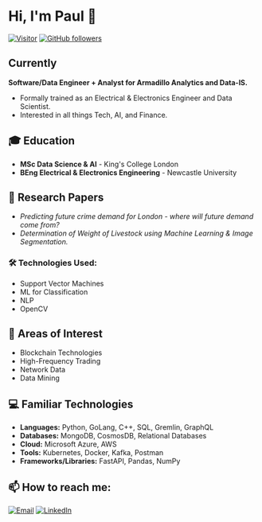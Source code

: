 # Hi, I'm Paul 👋
[![Visitor](https://visitor-badge.laobi.icu/badge?page_id=paul-gailey.paul-gailey)](https://github.com/paul-gailey)
[![GitHub followers](https://img.shields.io/github/followers/paul-gailey.svg?style=social&label=Follow)](https://github.com/paul-gailey?tab=followers)
## Currently
**Software/Data Engineer + Analyst for Armadillo Analytics and Data-IS.**

- Formally trained as an Electrical & Electronics Engineer and Data Scientist. 
- Interested in all things Tech, AI, and Finance.

## 🎓 Education
- **MSc Data Science & AI** - King's College London
- **BEng Electrical & Electronics Engineering** - Newcastle University

## 📄 Research Papers
- *Predicting future crime demand for London - where will future demand come from?*
- *Determination of Weight of Livestock using Machine Learning & Image Segmentation.*

### 🛠️ Technologies Used:
- Support Vector Machines
- ML for Classification
- NLP
- OpenCV

## 🚀 Areas of Interest
- Blockchain Technologies
- High-Frequency Trading
- Network Data
- Data Mining

## 💻 Familiar Technologies
- **Languages:** Python, GoLang, C++, SQL, Gremlin, GraphQL
- **Databases:** MongoDB, CosmosDB, Relational Databases
- **Cloud:** Microsoft Azure, AWS
- **Tools:** Kubernetes, Docker, Kafka, Postman
- **Frameworks/Libraries:** FastAPI, Pandas, NumPy

## 📫 How to reach me:
[![Email](https://img.shields.io/badge/Email-D14836?style=for-the-badge&logo=gmail&logoColor=white)](mailto:paul.gailey@icloud.com)
[![LinkedIn](https://img.shields.io/badge/LinkedIn-0077B5?style=for-the-badge&logo=linkedin&logoColor=white)](https://www.linkedin.com/in/paul-gailey/)
